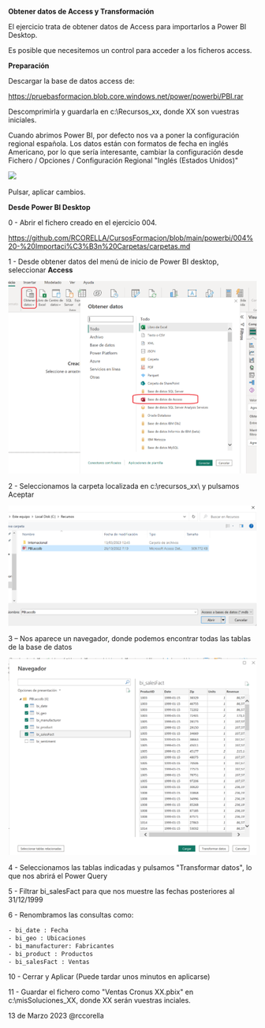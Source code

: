 ﻿

**Obtener datos de Access y Transformación**

El ejercicio trata de obtener datos de Access para importarlos a Power BI Desktop.


Es posible que necesitemos un control para acceder a los ficheros access.



**Preparación**

Descargar la base de datos access de:

https://pruebasformacion.blob.core.windows.net/power/powerbi/PBI.rar

Descomprimirla y guardarla en c:\Recursos_xx\, donde XX son vuestras iniciales.

Cuando abrimos Power BI, por defecto nos va a poner la configuración regional española.  Los datos están con formatos de fecha en inglés Americano, por lo que sería interesante, cambiar la configuración desde Fichero / Opciones / Configuración Regional "Inglés (Estados Unidos)"

![](Recursos/regional.png)

Pulsar, aplicar cambios.


**Desde Power BI Desktop**

0 - Abrir el fichero creado en el ejercicio 004.

https://github.com/RCORELLA/CursosFormacion/blob/main/powerbi/004%20-%20Importaci%C3%B3n%20Carpetas/carpetas.md

1 - Desde obtener datos del menú de inicio de Power BI desktop, seleccionar **Access**

![](Recursos/access.png)

2 - Seleccionamos la carpeta localizada en c:\recursos_xx\ y pulsamos Aceptar

![](Recursos/abrirFichero.png)

3 – Nos aparece un navegador, donde podemos encontrar todas las tablas de la base de datos

![](Recursos/navegar.png)

4 - Seleccionamos las tablas indicadas y pulsamos "Transformar datos", lo que nos abrirá el Power Query
	
5 - Filtrar bi_salesFact para que nos muestre las fechas posteriores al 31/12/1999

6 - Renombramos las consultas como:
	
	- bi_date : Fecha
	- bi_geo : Ubicaciones
	- bi_manufacturer: Fabricantes
	- bi_product : Productos
	- bi_salesFact : Ventas


10 - Cerrar y Aplicar (Puede tardar unos minutos en aplicarse)

11 - Guardar el fichero como "Ventas Cronus XX.pbix" en c:\misSoluciones_XX\, donde XX serán vuestras inciales.




13 de Marzo 2023        @rccorella
